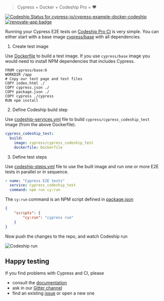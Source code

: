 > Cypress + Docker + Codeship Pro = ❤️

[ ![Codeship Status for cypress-io/cypress-example-docker-codeship](https://app.codeship.com/projects/c989dc20-2399-0135-8805-66761da64e8c/status?branch=master)](https://app.codeship.com/projects/222054) [![renovate-app badge][renovate-badge]][renovate-app]

[renovate-badge]: https://img.shields.io/badge/renovate-app-blue.svg
[renovate-app]: https://renovateapp.com/

Running your Cypress E2E tests on [Codeship Pro CI][codeship pro] is very simple.
You can either start with a base image
[cypress/base](https://hub.docker.com/r/cypress/base/) with all dependencies.

1. Create test image

Use [Dockerfile](Dockerfile) to build a test image.
If you use `cypress/base` image you would need to install NPM dependencies
that includes Cypress.

```
FROM cypress/base:6
WORKDIR /app
# Copy our test page and test files
COPY index.html ./
COPY cypress.json ./
COPY package.json ./
COPY cypress ./cypress
RUN npm install
```

2. Define Codeship build step

Use [codeship-services.yml](codeship-services.yml) file to
build `cypress/cypress_codeship_test` image (from the above Dockerfile).

```yaml
cypress_codeship_test:
  build:
    image: cypress/cypress_codeship_test
    dockerfile: Dockerfile
```

3. Define test steps

Use [codeship-steps.yml](codeship-steps.yml) file to use the built image
and run one or more E2E tests in parallel or in sequence.

```yaml
- name: "Cypress E2E tests"
  service: cypress_codeship_test
  command: npm run cy:run
```

The `cy:run` command is an NPM script defined in [package.json](package.json)

```json
{
    "scripts": {
        "cy:run": "cypress run"
    }
}
```

Now push the changes to the repo, and watch Codeship run

![Codeship run](screenshots/codeship.png)

## Happy testing

If you find problems with Cypress and CI, please

- consult the [documentation](https://on.cypress.io)
- ask in our [Gitter channel](https://gitter.im/cypress-io/cypress)
- find an existing [issue](https://github.com/cypress-io/cypress/issues)
  or open a new one

[codeship pro]: https://codeship.com/features/pro

